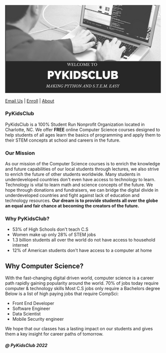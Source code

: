 <meta name="google-site-verification" content="4fljr3mR5Ggm7Ff1z1oSIH9r6hNcfpFza0TZz-JN-as" />

<img src = "images/pykidsclub_header.png">

<a href="mailto:pykidsclub@gmail.com?Subject=Information on PyKidsClub" target="_top">Email Us</a> | <a href="http://pykidsclub.com/enroll">Enroll</a> | <a href="http://pykidsclub.com/about">About </a>

### **PyKidsClub** 

PyKidsClub is a 100% Student Run Nonprofit Organization located in Charlotte, NC. We offer **FREE** online Computer Science courses designed to help students of all ages learn the basics of programming and apply them to their STEM concepts at school and careers in the future. 

### **Our Mission**

As our mission of the Computer Science courses is to enrich the knowledge and future capabilities of our local students through lectures, we also strive to enrich the future of other students worldwide. Many students in underdeveloped countries don't even have access to technology to learn. Technology is vital to learn math and science concepts of the future. We hope through donations and fundraisers, we can bridge the digital divide in underdeveloped countries and fight against lack of education and technology resources. **Our dream is to provide students all over the globe an equal and fair chance at becoming the creators of the future.**

 ### **Why PyKidsClub?**
 
- 53% of High Schools don't teach C.S
- Women make up only 28% of STEM jobs
- 1.3 billion students all over the world do not have access to household internet
- 12% of American students don't have access to a computer at home

## **Why Computer Science?**
With the fast-changing digital driven world, computer science is a career path rapidly gaining popularity around the world.                              70% of jobs today require computer & technology skills                                                                                                   Most C.S jobs only require a Bachelors degree
Below is a list of high paying jobs that require CompSci:
- Front End Developer
- Software Engineer
- Data Scientist 
- Mobile Security engineer

We hope that our classes has a lasting impact on our students and gives them a key insight for career paths of tomorrow.

##### @ PyKidsClub 2022




